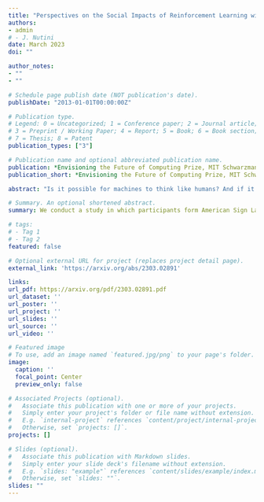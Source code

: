 ```yaml
---
title: "Perspectives on the Social Impacts of Reinforcement Learning with Human Feedback"
authors:
- admin
# - J. Nutini
date: March 2023
doi: ""

author_notes:
- ""
- ""

# Schedule page publish date (NOT publication's date).
publishDate: "2013-01-01T00:00:00Z"

# Publication type.
# Legend: 0 = Uncategorized; 1 = Conference paper; 2 = Journal article;
# 3 = Preprint / Working Paper; 4 = Report; 5 = Book; 6 = Book section;
# 7 = Thesis; 8 = Patent
publication_types: ["3"]

# Publication name and optional abbreviated publication name.
publication: *Envisioning the Future of Computing Prize, MIT Schwarzman College of Computing* 
publication_short: *Envisioning the Future of Computing Prize, MIT Schwarzman College of Computing* 

abstract: "Is it possible for machines to think like humans? And if it is, how should we go about teaching them to do so? As early as 1950, Alan Turing stated that we ought to teach machines in the way of teaching a child. Reinforcement learning with human feedback (RLHF) has emerged as a strong candidate toward allowing agents to learn from human feedback in a naturalistic manner. RLHF is distinct from traditional reinforcement learning as it provides feedback from a human teacher in addition to a reward signal. It has been catapulted into public view by multiple high-profile AI applications, including OpenAI's ChatGPT, DeepMind's Sparrow, and Anthropic's Claude. These highly capable chatbots are already overturning our understanding of how AI interacts with humanity. The wide applicability and burgeoning success of RLHF strongly motivate the need to evaluate its social impacts. In light of recent developments, this paper considers an important question: can RLHF be developed and used without negatively affecting human societies? Our objectives are threefold: to provide a systematic study of the social effects of RLHF; to identify key social and ethical issues of RLHF; and to discuss social impacts for stakeholders. Although text-based applications of RLHF have received much attention, it is crucial to consider when evaluating its social implications the diverse range of areas to which it may be deployed. We describe seven primary ways in which RLHF-based technologies will affect society by positively transforming human experiences with AI. This paper ultimately proposes that RLHF has potential to net positively impact areas of misinformation, AI value-alignment, bias, AI access, cross-cultural dialogue, industry, and workforce. As RLHF raises concerns that echo those of existing AI technologies, it will be important for all to be aware and intentional in the adoption of RLHF."

# Summary. An optional shortened abstract.
summary: We conduct a study in which participants form American Sign Language hand signs while being recorded with a Microsoft Kinect. The resulting infra-red distance data are used to train both neural networks with dropout (dropout NN) and Random Forests; dropout NN perform significantly better.

# tags:
# - Tag 1
# - Tag 2
featured: false

# Optional external URL for project (replaces project detail page).
external_link: 'https://arxiv.org/abs/2303.02891'

links:
url_pdf: https://arxiv.org/pdf/2303.02891.pdf
url_dataset: ''
url_poster: ''
url_project: ''
url_slides: ''
url_source: ''
url_video: ''

# Featured image
# To use, add an image named `featured.jpg/png` to your page's folder. 
image:
  caption: ''
  focal_point: Center
  preview_only: false

# Associated Projects (optional).
#   Associate this publication with one or more of your projects.
#   Simply enter your project's folder or file name without extension.
#   E.g. `internal-project` references `content/project/internal-project/index.md`.
#   Otherwise, set `projects: []`.
projects: []

# Slides (optional).
#   Associate this publication with Markdown slides.
#   Simply enter your slide deck's filename without extension.
#   E.g. `slides: "example"` references `content/slides/example/index.md`.
#   Otherwise, set `slides: ""`.
slides: ""
---
```

